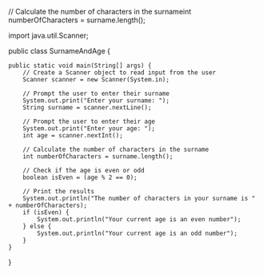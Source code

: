 
// Calculate the number of characters in the surnameint numberOfCharacters = surname.length();

import java.util.Scanner;

public class SurnameAndAge {

    public static void main(String[] args) {
        // Create a Scanner object to read input from the user
        Scanner scanner = new Scanner(System.in);

        // Prompt the user to enter their surname
        System.out.print("Enter your surname: ");
        String surname = scanner.nextLine();

        // Prompt the user to enter their age
        System.out.print("Enter your age: ");
        int age = scanner.nextInt();

        // Calculate the number of characters in the surname
        int numberOfCharacters = surname.length();

        // Check if the age is even or odd
        boolean isEven = (age % 2 == 0);

        // Print the results
        System.out.println("The number of characters in your surname is " + numberOfCharacters);
        if (isEven) {
            System.out.println("Your current age is an even number");
        } else {
            System.out.println("Your current age is an odd number");
        }
    }
}
